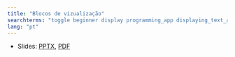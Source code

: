 ```yaml
---
title: "Blocos de vizualização"
searchterms: "toggle beginner display programming_app displaying_text_and_graphics ipad tablet text graphics android display_block display_graphics app blocos_de_vizualização"
lang: "pt"
---
```

 <ul>
 <li class="ng-binding">Slides:
 <a href="ProgrammingLessons/beginner/Display.pptx">PPTX</a>,
 <a href="ProgrammingLessons/beginner/Display.pdf">PDF</a>
 </li>
 </ul>
